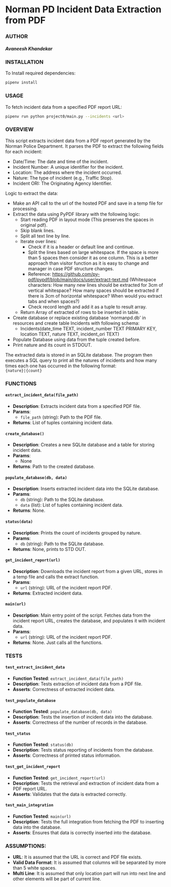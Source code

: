 # Norman PD Incident Data Extraction from PDF

### AUTHOR
##### Avaneesh Khandekar

### INSTALLATION

To Install required dependencies: 
``` bash
pipenv install
```

### USAGE

To fetch incident data from a specified PDF report URL:

```bash
pipenv run python project0/main.py --incidents <url>
```

### OVERVIEW

This script extracts incident data from a PDF report generated by the Norman Police Department. It parses the PDF to extract the following fields for each incident:

- Date/Time: The date and time of the incident.
- Incident Number: A unique identifier for the incident.
- Location: The address where the incident occurred.
- Nature: The type of incident (e.g., Traffic Stop).
- Incident ORI: The Originating Agency Identifier.

Logic to extract the data:

- Make an API call to the url of the hosted PDF and save in a temp file for processing.
- Extract the data using PyPDF library with the following logic:
  - Start reading PDF in layout mode (This preserves the spaces in original pdf).
  - Skip blank lines.
  - Split all text line by line.
  - Iterate over lines:
    - Check if it is a header or default line and continue.
    - Split the lines based on large whitespace. If the space is more than 5 spaces then consider it as one column. This is a better approach than visitor function as it is easy to change and manager in case PDF structure changes.
    - Reference: https://github.com/py-pdf/pypdf/blob/main/docs/user/extract-text.md (Whitespace characters: How many new lines should be extracted for 3cm of vertical whitespace? How many spaces should be extracted if there is 3cm of horizontal whitespace? When would you extract tabs and when spaces?)
    - Check record length and add it as a tuple to result array.
  - Return Array of extracted of rows to be inserted in table.
- Create database or replace existing database 'normanpd.db' in resources and create table Incidents with following schema:
  - Incidents(date_time TEXT, incident_number TEXT PRIMARY KEY, location TEXT, nature TEXT, incident_ori TEXT)
- Populate Database using data from the tuple created before.
- Print nature and its count in STDOUT.

The extracted data is stored in an SQLite database.
The program then executes a SQL query to print all the natures of incidents and how many times each one has occurred in the following format:\
  `{nature}|{count}`

### FUNCTIONS

#### `extract_incident_data(file_path)`

- **Description**: Extracts incident data from a specified PDF file.
- **Params**:
    - `file_path` (string): Path to the PDF file.
- **Returns**: List of tuples containing incident data.

#### `create_database()`

- **Description**: Creates a new SQLite database and a table for storing incident data.
- **Params**:
    - None
- **Returns**: Path to the created database.

#### `populate_database(db, data)`

- **Description**: Inserts extracted incident data into the SQLite database.
- **Params**:
    - `db` (string): Path to the SQLite database.
    - `data` (list): List of tuples containing incident data.
- **Returns**: None.

#### `status(data)`

- **Description**: Prints the count of incidents grouped by nature.
- **Params**:
    - `db` (string): Path to the SQLite database.
- **Returns**: None, prints to STD OUT.

#### `get_incident_report(url)`

- **Description**: Downloads the incident report from a given URL, stores in a temp file and calls the extract function.
- **Params**:
    - `url` (string): URL of the incident report PDF.
- **Returns**: Extracted incident data.

#### `main(url)`

- **Description**: Main entry point of the script. Fetches data from the incident report URL, creates the database, and populates it with incident data.
- **Params**:
    - `url` (string): URL of the incident report PDF.
- **Returns**: None. Just calls all the functions.

### TESTS

#### `test_extract_incident_data`

- **Function Tested**: `extract_incident_data(file_path)`
- **Description**: Tests extraction of incident data from a PDF file.
- **Asserts**: Correctness of extracted incident data.

#### `test_populate_database`

- **Function Tested**: `populate_database(db, data)`
- **Description**: Tests the insertion of incident data into the database.
- **Asserts**: Correctness of the number of records in the database.

#### `test_status`

- **Function Tested**: `status(db)`
- **Description**: Tests status reporting of incidents from the database.
- **Asserts**: Correctness of printed status information.

#### `test_get_incident_report`

- **Function Tested**: `get_incident_report(url)`
- **Description**: Tests the retrieval and extraction of incident data from a PDF report URL.
- **Asserts**: Validates that the data is extracted correctly.

#### `test_main_integration`

- **Function Tested**: `main(url)`
- **Description**: Tests the full integration from fetching the PDF to inserting data into the database.
- **Asserts**: Ensures that data is correctly inserted into the database.


### ASSUMPTIONS:
- **URL**: It is assumed that the URL is correct and PDF file exists.
- **Valid Data Format**: It is assumed that columns will be separated by more than 5 white spaces.
- **Multi Line**: It is assumed that only location part will run into next line and other elements will be part of current line.